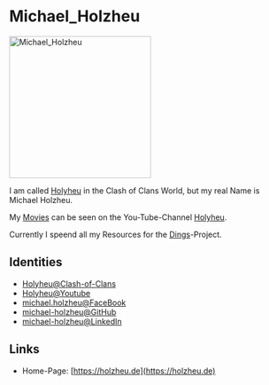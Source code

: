 # Michael_Holzheu

<img src="400000028.jpg" alt="Michael_Holzheu" style="width:256px; height: 256px;"/>

I am called [Holyheu](4.md) in the Clash of Clans World, but my real Name is Michael Holzheu.

My [Movies](700018.md) can be seen on the You-Tube-Channel [Holyheu](190000002.md).

Currently I speend all my Resources for the [Dings](300000006.md)-Project.

## Identities

- [Holyheu@Clash-of-Clans](4.md)
- [Holyheu@Youtube](190000002.md)
- [michael.holzheu@FaceBook](1971099004.md)
- [michael-holzheu@GitHub](1971099003.md)
- [michael-holzheu@LinkedIn](1971099002.md)

## Links

- Home-Page: [https://holzheu.de](https://holzheu.de)
